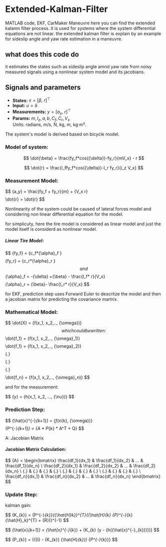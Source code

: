 # Extended-Kalman-Filter
MATLAB code, EKF, CarMaker Maneuvre
here you can find the extended kalamn filter process. it is used for systems where the system differential equations are not linear.
the extended kalman filter is explain by an example for sideslip angle and yaw rate estimation in a maneuvre.

## what does this code do
it estimates the states such as sideslip angle amnd yaw rate from noisy measured signals using a nonlinear system model and its jacobians.

## Signals and parameters
- **States:** $x = [\beta,\ r]^\top$
- **Input:** $u = \delta$
- **Measurements:** $y = [a_y,\ r]^\top$
- **Params:** $m, I_z, a, b, C_f, C_r, V_x$  
Units: radians, m/s, N, kg, m, kg·m².

The system's model is derived based on bicycle model.
### Model of system:
$$
\dot{\beta} = \frac{fy_f*cos({\delta})-fy_r}{mV_x} - r
$$

$$
\dot{r} = \frac{l_ffy_f*cos({\delta})-l_r fy_r}{i_z V_x}
$$

### Measurement Model:
$$
\{a_y} = \frac{fy_f + fy_r}{m} + \{V_x r}
$$
$$
\dot{r} = \dot{r}
$$

Nonlinearity of the system could be caused of lateral forces model and considering non linear differential equation for the model.

for simplicuty, here the tire model is considered as linear model and just the model itself is considerd as nonlinear model.

##### Linear Tire Model: 
$$
\{fy_f} = \{c_f*{\alpha}_f }
$$
$$
\{fy_r} = \{c_r*{\alpha}_r }
$$
and 
$$
\{\alpha}_f = -{\delta} +{\beta}  - \frac{l_f* r}{V_x}
$$
$$
\{\alpha}_r = {\beta}- \frac{l_r* r}{V_x}
$$

for EKF, prediction step uses Forward Euler to descritze the model and then a jacobian matrix for predicting the covariance martrix.

### Mathematical Model:
$$
\dot{X} = \{f(x_1, x_2,.., \{\omega})}
$$
which could be written: 
$$ \dot{f_1} =  \{f(x_1, x_2,.., \{\omega}_1)} $$
$$ \dot{f_1} =  \{f(x_1, x_2,.., \{\omega}_2)} $$
$$ \{.} $$
$$ \{.} $$
$$ \{.} $$
$$ \dot{f_n} =  \{f(x_1, x_2,.., \{\omega}_n)} $$

and for the measurement:

$$
\{y} = \{h(x_1, x_2, ..., \{\nu})}
$$
### Prediction Step:
$$
\{\hat{x}^{-}_\{k+1}} = \{f(x_\{k}, \{\omega})}
$$
$$
\{P^{-}_\{k+1}} = \{A * P_\{k} * A^T + Q}
$$

A: Jacobian Matrix

#### Jacobian Matrix Calculation:
$$
\{A} = \begin{bmatrix}
  \frac{df_1}{dx_1} & \frac{df_1}{dx_2} & ... & \frac{df_1}{dx_n} \\
  \frac{df_2}{dx_1} & \frac{df_2}{dx_2} & ... & \frac{df_2}{dx_n} \\
  \{.} & \{.} & \{.} & \{.} \\
   \{.} & \{.} & \{.} & \{.} \\
    \{.} & \{.} & \{.} & \{.} \\
    \frac{df_n}{dx_1} & \frac{df_n}{dx_2} & ... & \frac{df_n}{dx_n}
\end{bmatrix}
$$

### Update Step:
kalman gain:

$$ \{K_{k}} = \{P^{-}_\{k}}\{\{\hat{H}_k}}^\{T}{(\hat{H}_{k} \{P}^{-}_{k} \{\hat{H}_k}^\{T} + \{R})}^{-1} $$

$$ \{\hat{x}_\{k+1}} = \{\hat{x}^{-}_\{k}} + \{K_\{k} (y - \{h(\{\hat{x}^{-}_\{k}})})} $$

$$ \{P_{k}} = \{(\{I} - \{K_\{k}} \{\hat{H}_{k}}) \{P^{-}_\{k}}}  $$

